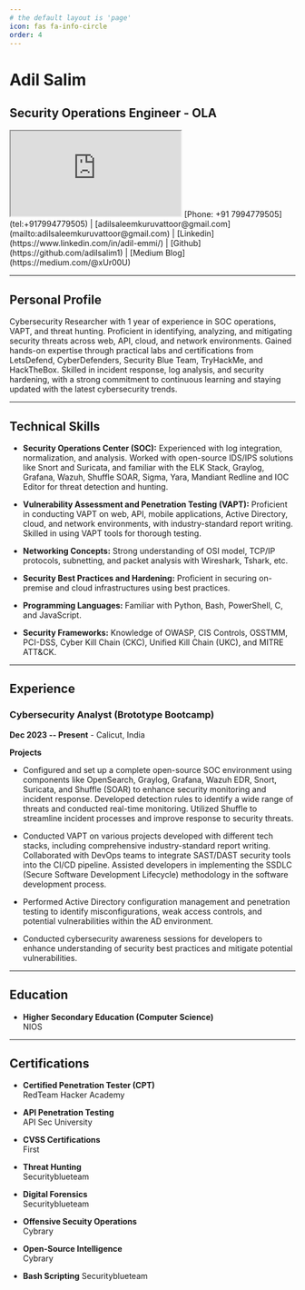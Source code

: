 ```yaml
---
# the default layout is 'page'
icon: fas fa-info-circle
order: 4
---
```


# Adil Salim
## Security Operations Engineer - OLA
<iframe src="https://tryhackme.com/api/v2/badges/public-profile?userPublicId=701249"></iframe>
[Phone: +91 7994779505](tel:+917994779505) | [adilsaleemkuruvattoor@gmail.com](mailto:adilsaleemkuruvattoor@gmail.com) | [Linkedin](https://www.linkedin.com/in/adil-emmi/) | [Github](https://github.com/adilsalim1) | [Medium Blog](https://medium.com/@xUr00U)

---

## Personal Profile

Cybersecurity Researcher with 1 year of experience in SOC operations, VAPT, and threat hunting. Proficient in identifying,
analyzing, and mitigating security threats across web, API, cloud, and network environments. Gained hands-on expertise through
practical labs and certifications from LetsDefend, CyberDefenders, Security Blue Team, TryHackMe, and HackTheBox. Skilled in
incident response, log analysis, and security hardening, with a strong commitment to continuous learning and staying updated
with the latest cybersecurity trends.

---

## Technical Skills

- **Security Operations Center (SOC):** Experienced with log integration, normalization, and analysis. Worked with open-source IDS/IPS solutions like Snort and Suricata, and familiar with the ELK Stack, Graylog, Grafana, Wazuh, Shuffle SOAR, Sigma, Yara, Mandiant Redline and IOC Editor for threat detection and hunting.

- **Vulnerability Assessment and Penetration Testing (VAPT):** Proficient in conducting VAPT on web, API, mobile applications, Active Directory, cloud, and network environments, with industry-standard report writing. Skilled in using VAPT tools for thorough testing.

- **Networking Concepts:** Strong understanding of OSI model, TCP/IP protocols, subnetting, and packet analysis with Wireshark, Tshark, etc.

- **Security Best Practices and Hardening:** Proficient in securing on-premise and cloud infrastructures using best practices.

- **Programming Languages:** Familiar with Python, Bash, PowerShell, C, and JavaScript.

- **Security Frameworks:** Knowledge of OWASP, CIS Controls, OSSTMM, PCI-DSS, Cyber Kill Chain (CKC), Unified Kill Chain (UKC), and MITRE ATT&CK.

---

## Experience

### Cybersecurity Analyst (Brototype Bootcamp)  
**Dec 2023 -- Present**  - Calicut, India

**Projects** 

- Configured and set up a complete open-source SOC environment using components like OpenSearch, Graylog, Grafana, Wazuh EDR, Snort, Suricata, and Shuffle (SOAR) to enhance security monitoring and incident response. Developed detection rules to identify a wide range of threats and conducted real-time monitoring. Utilized Shuffle to streamline incident processes and improve response to security threats.

- Conducted VAPT on various projects developed with different tech stacks, including comprehensive industry-standard report writing. Collaborated with DevOps teams to integrate SAST/DAST security tools into the CI/CD pipeline. Assisted developers in implementing the SSDLC (Secure Software Development Lifecycle) methodology in the software development process.

- Performed Active Directory configuration management and penetration testing to identify misconfigurations, weak access controls, and potential vulnerabilities within the AD environment.

- Conducted cybersecurity awareness sessions for developers to enhance understanding of security best practices and mitigate potential vulnerabilities.

---

## Education

- **Higher Secondary Education (Computer Science)**  
  NIOS

---


## Certifications

- **Certified Penetration Tester (CPT)**  
  RedTeam Hacker Academy

- **API Penetration Testing**  
  API Sec University

- **CVSS Certifications**  
  First

- **Threat Hunting**  
  Securityblueteam

- **Digital Forensics**  
  Securityblueteam

- **Offensive Secuity Operations**  
  Cybrary

- **Open-Source Intelligence**  
  Cybrary

- **Bash Scripting**
  Securityblueteam
